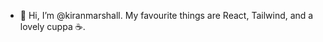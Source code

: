 - 👋 Hi, I’m @kiranmarshall. My favourite things are React, Tailwind, and a lovely cuppa ☕. 

<!---
kiranmarshall/kiranmarshall is a ✨ special ✨ repository because its `README.md` (this file) appears on your GitHub profile.
You can click the Preview link to take a look at your changes.
--->
